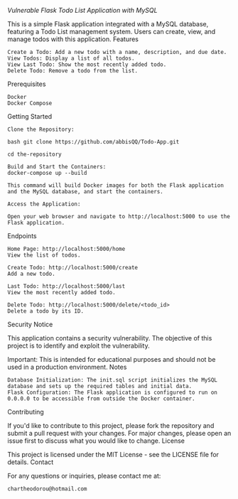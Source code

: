 *Vulnerable Flask Todo List Application with MySQL*

This is a simple Flask application integrated with a MySQL database, featuring a Todo List management system. Users can create, view, and manage todos with this application.
Features

    Create a Todo: Add a new todo with a name, description, and due date.
    View Todos: Display a list of all todos.
    View Last Todo: Show the most recently added todo.
    Delete Todo: Remove a todo from the list.


Prerequisites

    Docker
    Docker Compose

Getting Started

    Clone the Repository:

    bash git clone https://github.com/abbisQQ/Todo-App.git
    
    cd the-repository
    
    Build and Start the Containers:
    docker-compose up --build

    This command will build Docker images for both the Flask application and the MySQL database, and start the containers.

    Access the Application:

    Open your web browser and navigate to http://localhost:5000 to use the Flask application.

Endpoints

    Home Page: http://localhost:5000/home
    View the list of todos.

    Create Todo: http://localhost:5000/create
    Add a new todo.

    Last Todo: http://localhost:5000/last
    View the most recently added todo.

    Delete Todo: http://localhost:5000/delete/<todo_id>
    Delete a todo by its ID.

Security Notice

This application contains a security vulnerability. The objective of this project is to identify and exploit the vulnerability.

Important: This is intended for educational purposes and should not be used in a production environment.
Notes

    Database Initialization: The init.sql script initializes the MySQL database and sets up the required tables and initial data.
    Flask Configuration: The Flask application is configured to run on 0.0.0.0 to be accessible from outside the Docker container.

Contributing

If you'd like to contribute to this project, please fork the repository and submit a pull request with your changes. For major changes, please open an issue first to discuss what you would like to change.
License

This project is licensed under the MIT License - see the LICENSE file for details.
Contact

For any questions or inquiries, please contact me at:

    chartheodorou@hotmail.com
